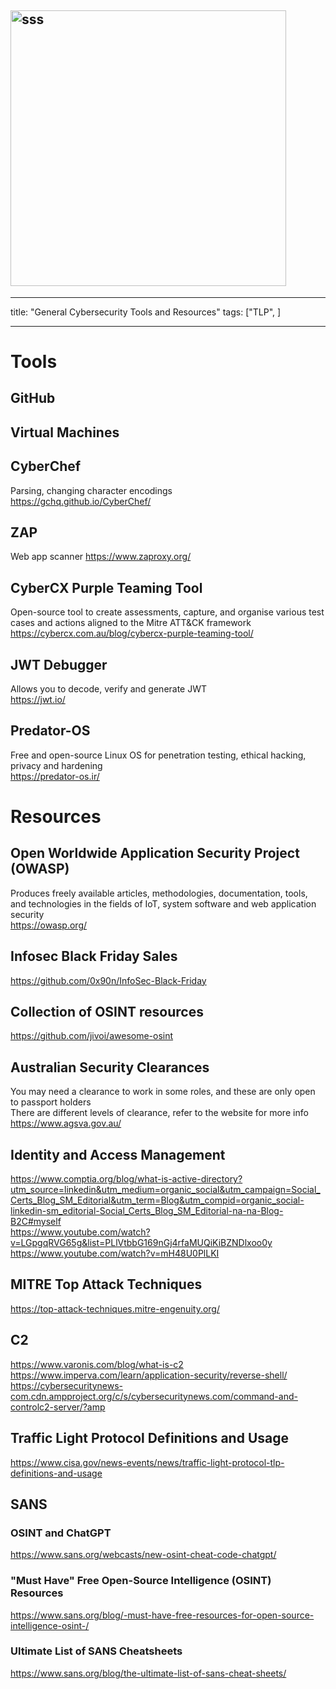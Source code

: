 ## <img width="441" alt="sss" src="placeholder" />

---

title: "General Cybersecurity Tools and Resources"
tags: ["TLP", ]

---

# Tools

## GitHub

## Virtual Machines

## CyberChef

Parsing, changing character encodings \
https://gchq.github.io/CyberChef/

## ZAP

Web app scanner
https://www.zaproxy.org/

## CyberCX Purple Teaming Tool

Open-source tool to create assessments, capture, and organise various test cases and actions aligned to the Mitre ATT&CK framework \
https://cybercx.com.au/blog/cybercx-purple-teaming-tool/

## JWT Debugger

Allows you to decode, verify and generate JWT \
https://jwt.io/

## Predator-OS

Free and open-source Linux OS for penetration testing, ethical hacking, privacy and hardening \
https://predator-os.ir/

# Resources

## Open Worldwide Application Security Project (OWASP)

Produces freely available articles, methodologies, documentation, tools, and technologies in the fields of IoT, system software and web application security \
https://owasp.org/

## Infosec Black Friday Sales

https://github.com/0x90n/InfoSec-Black-Friday

## Collection of OSINT resources

https://github.com/jivoi/awesome-osint

## Australian Security Clearances

You may need a clearance to work in some roles, and these are only open to passport holders \
There are different levels of clearance, refer to the website for more info \
https://www.agsva.gov.au/

## Identity and Access Management

https://www.comptia.org/blog/what-is-active-directory?utm_source=linkedin&utm_medium=organic_social&utm_campaign=Social_Certs_Blog_SM_Editorial&utm_term=Blog&utm_compid=organic_social-linkedin-sm_editorial-Social_Certs_Blog_SM_Editorial-na-na-Blog-B2C#myself \
https://www.youtube.com/watch?v=LGpgqRVG65g&list=PLlVtbbG169nGj4rfaMUQiKiBZNDlxoo0y
https://www.youtube.com/watch?v=mH48U0PlLKI

## MITRE Top Attack Techniques

https://top-attack-techniques.mitre-engenuity.org/

## C2

https://www.varonis.com/blog/what-is-c2 \
https://www.imperva.com/learn/application-security/reverse-shell/ \
https://cybersecuritynews-com.cdn.ampproject.org/c/s/cybersecuritynews.com/command-and-controlc2-server/?amp

## Traffic Light Protocol Definitions and Usage

https://www.cisa.gov/news-events/news/traffic-light-protocol-tlp-definitions-and-usage

## SANS

### OSINT and ChatGPT

https://www.sans.org/webcasts/new-osint-cheat-code-chatgpt/

### "Must Have" Free Open-Source Intelligence (OSINT) Resources

https://www.sans.org/blog/-must-have-free-resources-for-open-source-intelligence-osint-/

### Ultimate List of SANS Cheatsheets

https://www.sans.org/blog/the-ultimate-list-of-sans-cheat-sheets/
